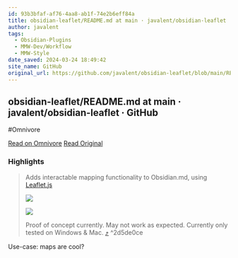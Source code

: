 ```yaml
---
id: 93b3bfaf-af76-4aa8-ab1f-74e2b6eff84a
title: obsidian-leaflet/README.md at main · javalent/obsidian-leaflet · GitHub
author: javalent
tags:
  - Obsidian-Plugins
  - MMW-Dev/Workflow
  - MMW-Style
date_saved: 2024-03-24 18:49:42
site_name: GitHub
original_url: https://github.com/javalent/obsidian-leaflet/blob/main/README.md
---
```


## obsidian-leaflet/README.md at main · javalent/obsidian-leaflet · GitHub
#Omnivore

[Read on Omnivore](https://omnivore.app/me/https-github-com-javalent-obsidian-leaflet-blob-main-readme-md-18e6f01e4d8)
[Read Original](https://github.com/javalent/obsidian-leaflet/blob/main/README.md)

### Highlights

> Adds interactable mapping functionality to Obsidian.md, using [Leaflet.js](https://leafletjs.com/)
> 
> [![](https://proxy-prod.omnivore-image-cache.app/0x0,s2vfRPhKcWCWJahdYVN871iAT_rUW4O7g1FCytRal0J4/https://raw.githubusercontent.com/valentine195/obsidian-leaflet-plugin/master/images/7d595a3db9bf0eff9f2a2150819d2bd6956ddcd8.gif)](https://raw.githubusercontent.com/valentine195/obsidian-leaflet-plugin/master/images/7d595a3db9bf0eff9f2a2150819d2bd6956ddcd8.gif) 
> 
> [![](https://proxy-prod.omnivore-image-cache.app/0x0,seQp4pxEZXZrB1Nvxi2am9YD1NXrIFFHj073_-3CQezM/https://raw.githubusercontent.com/valentine195/obsidian-leaflet-plugin/master/images/275ff1f560bb6dec0d4fc02b267a7f63860f20c9_2_690x262.jpeg)](https://raw.githubusercontent.com/valentine195/obsidian-leaflet-plugin/master/images/275ff1f560bb6dec0d4fc02b267a7f63860f20c9%5F2%5F690x262.jpeg)
> 
> Proof of concept currently. May not work as expected. Currently only tested on Windows & Mac. [⤴️](https://omnivore.app/me/https-github-com-javalent-obsidian-leaflet-blob-main-readme-md-18e6f01e4d8#2d5de0ce-2219-494f-b32b-ce9e531a0a8e)  ^2d5de0ce

Use-case: maps are cool?

